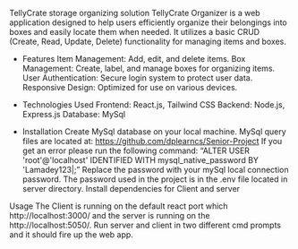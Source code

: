 TellyCrate storage organizing solution
TellyCrate Organizer is a web application designed to help users efficiently organize their belongings into boxes and easily locate them when needed. It utilizes a basic CRUD (Create, Read, Update, Delete) functionality for managing items and boxes.

* Features
  Item Management: Add, edit, and delete items.
  Box Management: Create, label, and manage boxes for organizing items.
  User Authentication: Secure login system to protect user data.
  Responsive Design: Optimized for use on various devices.

* Technologies Used
  Frontend: React.js, Tailwind CSS
  Backend: Node.js, Express.js
  Database: MySql

* Installation
  Create MySql database on your local machine.
      MySql query files are located at: 
      https://github.com/dplearncs/Senior-Project
  If you get an error please run the following command: 
      “ALTER USER 'root'@'localhost' IDENTIFIED WITH mysql_native_password BY 'Lamadey123|;”
      Replace the password with your mySql local connection password.
      The password used in the project is in the .env file located in server directory.
  Install dependencies for Client and server

Usage
  The Client is running on the default react port which http://localhost:3000/ and the server is running on the http://localhost:5050/.
  Run server and client in two different cmd prompts and it should fire up the web app.

